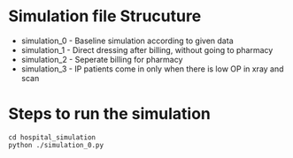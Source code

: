 # Simulation file Strucuture 

- simulation_0 - Baseline simulation according to given data
- simulation_1 - Direct dressing after billing, without going to pharmacy
- simulation_2 - Seperate billing for pharmacy
- simulation_3 - IP patients come in only when there is low OP in xray and scan

# Steps to run the simulation

    cd hospital_simulation
    python ./simulation_0.py